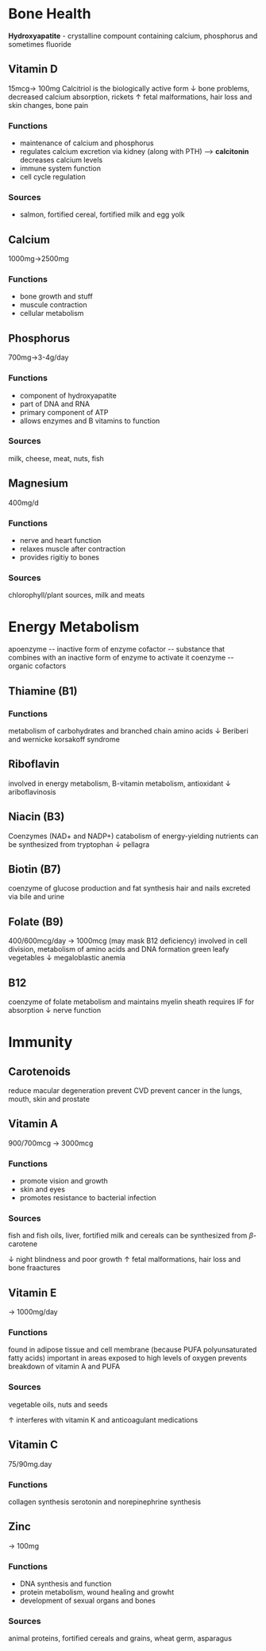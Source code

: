 # Bone Health
**Hydroxyapatite** - crystalline compount containing calcium, phosphorus and sometimes fluoride
## Vitamin D 
15mcg-> 100mg 
Calcitriol is the biologically active form
$\downarrow$ bone problems, decreased calcium absorption, rickets
$\uparrow$ fetal malformations, hair loss and skin changes, bone pain 
### Functions 
- maintenance of calcium and phosphorus
- regulates calcium excretion via kidney (along with PTH) --> **calcitonin** decreases calcium levels
- immune system function
- cell cycle regulation
### Sources
- salmon, fortified cereal, fortified milk and egg yolk
## Calcium
1000mg->2500mg
### Functions
- bone growth and stuff
- muscule contraction
- cellular metabolism
## Phosphorus
700mg->3-4g/day
### Functions
- component of hydroxyapatite 
- part of DNA and RNA 
- primary component of ATP
- allows enzymes and B vitamins to function 
### Sources
milk, cheese, meat, nuts, fish
## Magnesium
400mg/d
### Functions
- nerve and heart function
- relaxes muscle after contraction
- provides rigitiy to bones
### Sources
chlorophyll/plant sources, milk and meats
# Energy Metabolism
apoenzyme -- inactive form of enzyme
cofactor -- substance that combines with an inactive form of enzyme to activate it
coenzyme -- organic cofactors
## Thiamine (B1)
### Functions
metabolism of carbohydrates and branched chain amino acids
$\downarrow$ Beriberi and wernicke korsakoff syndrome
## Riboflavin
involved in energy metabolism, B-vitamin metabolism, antioxidant
$\downarrow$ ariboflavinosis
## Niacin (B3)
Coenzymes (NAD+ and NADP+)
catabolism of energy-yielding nutrients
can be synthesized from tryptophan
$\downarrow$ pellagra 
## Biotin (B7)
coenzyme of glucose production and fat synthesis
hair and nails
excreted via bile and urine
## Folate (B9)
400/600mcg/day -> 1000mcg (may mask B12 deficiency)
involved in cell division, metabolism of amino acids and DNA formation
green leafy vegetables
$\downarrow$ megaloblastic anemia 
## B12
coenzyme of folate metabolism and maintains myelin sheath
requires IF for absorption
$\downarrow$ nerve function 
# Immunity
## Carotenoids 
reduce macular degeneration
prevent CVD
prevent cancer in the lungs, mouth, skin and prostate 
## Vitamin A
900/700mcg -> 3000mcg
### Functions
- promote vision and growth
- skin and eyes
- promotes resistance to bacterial infection
### Sources
fish and fish oils, liver, fortified milk and cereals
can be synthesized from $\beta$-carotene

$\downarrow$ night blindness and poor growth
$\uparrow$ fetal malformations, hair loss and bone fraactures
## Vitamin E
-> 1000mg/day
### Functions
found in adipose tissue and cell membrane (because PUFA polyunsaturated fatty acids)
important in areas exposed to high levels of oxygen
prevents breakdown of vitamin A and PUFA
### Sources 
vegetable oils, nuts and seeds 

$\uparrow$ interferes with vitamin K and anticoagulant medications 
## Vitamin C 
75/90mg.day
### Functions
collagen synthesis
serotonin and norepinephrine synthesis
## Zinc
-> 100mg
### Functions
- DNA synthesis and function
- protein metabolism, wound healing and growht
- development of sexual organs and bones
### Sources
animal proteins, fortified cereals and grains, wheat germ, asparagus